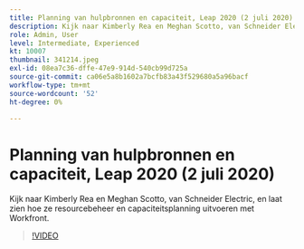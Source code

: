 ```yaml
---
title: Planning van hulpbronnen en capaciteit, Leap 2020 (2 juli 2020)
description: Kijk naar Kimberly Rea en Meghan Scotto, van Schneider Electric, en laat zien hoe ze resourcebeheer en capaciteitsplanning uitvoeren met Workfront.
role: Admin, User
level: Intermediate, Experienced
kt: 10007
thumbnail: 341214.jpeg
exl-id: 08ea7c36-dffe-47e9-914d-540cb99d725a
source-git-commit: ca06e5a8b1602a7bcfb83a43f529680a5a96bacf
workflow-type: tm+mt
source-wordcount: '52'
ht-degree: 0%

---
```


# Planning van hulpbronnen en capaciteit, Leap 2020 (2 juli 2020)

Kijk naar Kimberly Rea en Meghan Scotto, van Schneider Electric, en laat zien hoe ze resourcebeheer en capaciteitsplanning uitvoeren met Workfront.

>[!VIDEO](https://video.tv.adobe.com/v/341214/?quality=12&learn=on)
